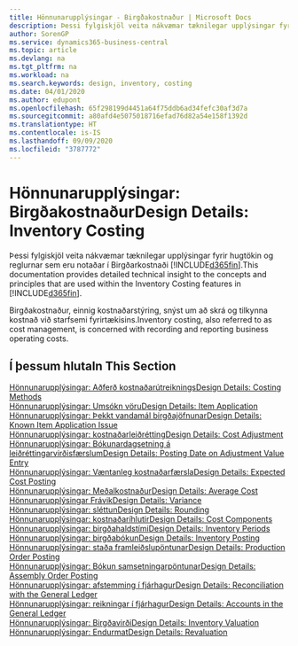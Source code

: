 ```yaml
---
title: Hönnunarupplýsingar - Birgðakostnaður | Microsoft Docs
description: Þessi fylgiskjöl veita nákvæmar tæknilegar upplýsingar fyrir hugtökin og reglurnar sem eru notaðar í Birgðarkostnaði  í Business Central.
author: SorenGP
ms.service: dynamics365-business-central
ms.topic: article
ms.devlang: na
ms.tgt_pltfrm: na
ms.workload: na
ms.search.keywords: design, inventory, costing
ms.date: 04/01/2020
ms.author: edupont
ms.openlocfilehash: 65f298199d4451a64f75ddb6ad34fefc30af3d7a
ms.sourcegitcommit: a80afd4e5075018716efad76d82a54e158f1392d
ms.translationtype: HT
ms.contentlocale: is-IS
ms.lasthandoff: 09/09/2020
ms.locfileid: "3787772"
---
```

# <a name="design-details-inventory-costing"></a><span data-ttu-id="83643-103">Hönnunarupplýsingar: Birgðakostnaður</span><span class="sxs-lookup"><span data-stu-id="83643-103">Design Details: Inventory Costing</span></span>
<span data-ttu-id="83643-104">Þessi fylgiskjöl veita nákvæmar tæknilegar upplýsingar fyrir hugtökin og reglurnar sem eru notaðar í Birgðarkostnaði [!INCLUDE[d365fin](includes/d365fin_md.md)].</span><span class="sxs-lookup"><span data-stu-id="83643-104">This documentation provides detailed technical insight to the concepts and principles that are used within the Inventory Costing features in [!INCLUDE[d365fin](includes/d365fin_md.md)].</span></span>  

<span data-ttu-id="83643-105">Birgðakostnaður, einnig kostnaðarstýring, snýst um að skrá og tilkynna kostnað við starfsemi fyrirtækisins.</span><span class="sxs-lookup"><span data-stu-id="83643-105">Inventory costing, also referred to as cost management, is concerned with recording and reporting business operating costs.</span></span>  

## <a name="in-this-section"></a><span data-ttu-id="83643-106">Í þessum hluta</span><span class="sxs-lookup"><span data-stu-id="83643-106">In This Section</span></span>  
[<span data-ttu-id="83643-107">Hönnunarupplýsingar: Aðferð kostnaðarútreiknings</span><span class="sxs-lookup"><span data-stu-id="83643-107">Design Details: Costing Methods</span></span>](design-details-costing-methods.md)  
[<span data-ttu-id="83643-108">Hönnunarupplýsingar: Umsókn vöru</span><span class="sxs-lookup"><span data-stu-id="83643-108">Design Details: Item Application</span></span>](design-details-item-application.md)  
[<span data-ttu-id="83643-109">Hönnunarupplýsingar: Þekkt vandamál birgðajöfnunar</span><span class="sxs-lookup"><span data-stu-id="83643-109">Design Details: Known Item Application Issue</span></span>](design-details-inventory-zero-level-open-item-ledger-entries.md)  
[<span data-ttu-id="83643-110">Hönnunarupplýsingar: kostnaðarleiðrétting</span><span class="sxs-lookup"><span data-stu-id="83643-110">Design Details: Cost Adjustment</span></span>](design-details-cost-adjustment.md)  
[<span data-ttu-id="83643-111">Hönnunarupplýsingar: Bókunardagsetning á leiðréttingarvirðisfærslum</span><span class="sxs-lookup"><span data-stu-id="83643-111">Design Details: Posting Date on Adjustment Value Entry</span></span>](design-details-inventory-adjustment-value-entry-posting-date.md)  
[<span data-ttu-id="83643-112">Hönnunarupplýsingar: Væntanleg kostnaðarfærsla</span><span class="sxs-lookup"><span data-stu-id="83643-112">Design Details: Expected Cost Posting</span></span>](design-details-expected-cost-posting.md)  
[<span data-ttu-id="83643-113">Hönnunarupplýsingar: Meðalkostnaður</span><span class="sxs-lookup"><span data-stu-id="83643-113">Design Details: Average Cost</span></span>](design-details-average-cost.md)  
[<span data-ttu-id="83643-114">Hönnunarupplýsingar Frávik</span><span class="sxs-lookup"><span data-stu-id="83643-114">Design Details: Variance</span></span>](design-details-variance.md)  
[<span data-ttu-id="83643-115">Hönnunarupplýsingar: sléttun</span><span class="sxs-lookup"><span data-stu-id="83643-115">Design Details: Rounding</span></span>](design-details-rounding.md)  
[<span data-ttu-id="83643-116">Hönnunarupplýsingar: kostnaðaríhlutir</span><span class="sxs-lookup"><span data-stu-id="83643-116">Design Details: Cost Components</span></span>](design-details-cost-components.md)  
[<span data-ttu-id="83643-117">Hönnunarupplýsingar: birgðahaldstími</span><span class="sxs-lookup"><span data-stu-id="83643-117">Design Details: Inventory Periods</span></span>](design-details-inventory-periods.md)  
[<span data-ttu-id="83643-118">Hönnunarupplýsingar: birgðabókun</span><span class="sxs-lookup"><span data-stu-id="83643-118">Design Details: Inventory Posting</span></span>](design-details-inventory-posting.md)  
[<span data-ttu-id="83643-119">Hönnunarupplýsingar: staða framleiðslupöntunar</span><span class="sxs-lookup"><span data-stu-id="83643-119">Design Details: Production Order Posting</span></span>](design-details-production-order-posting.md)  
[<span data-ttu-id="83643-120">Hönnunarupplýsingar: Bókun samsetningarpöntunar</span><span class="sxs-lookup"><span data-stu-id="83643-120">Design Details: Assembly Order Posting</span></span>](design-details-assembly-order-posting.md)  
[<span data-ttu-id="83643-121">Hönnunarupplýsingar: afstemming í fjárhagur</span><span class="sxs-lookup"><span data-stu-id="83643-121">Design Details: Reconciliation with the General Ledger</span></span>](design-details-reconciliation-with-the-general-ledger.md)  
[<span data-ttu-id="83643-122">Hönnunarupplýsingar: reikningar í fjárhagur</span><span class="sxs-lookup"><span data-stu-id="83643-122">Design Details: Accounts in the General Ledger</span></span>](design-details-accounts-in-the-general-ledger.md)  
[<span data-ttu-id="83643-123">Hönnunarupplýsingar: Birgðavirði</span><span class="sxs-lookup"><span data-stu-id="83643-123">Design Details: Inventory Valuation</span></span>](design-details-inventory-valuation.md)  
[<span data-ttu-id="83643-124">Hönnunarupplýsingar: Endurmat</span><span class="sxs-lookup"><span data-stu-id="83643-124">Design Details: Revaluation</span></span>](design-details-revaluation.md)
